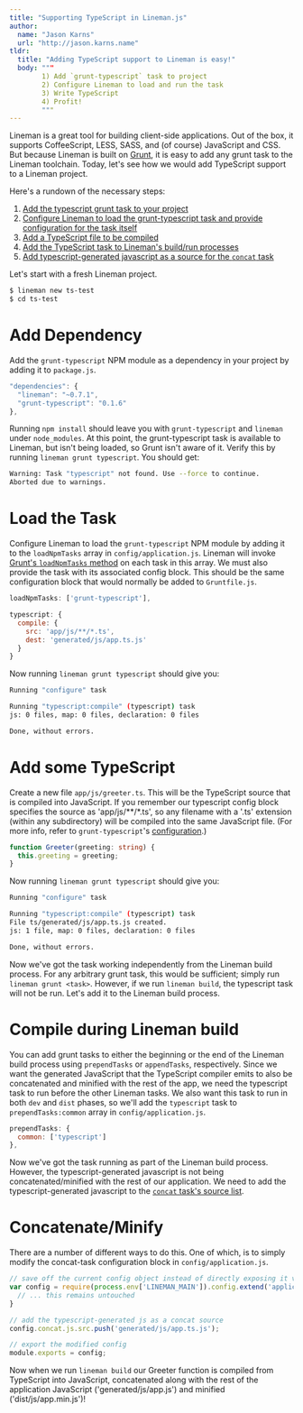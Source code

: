 ```yaml
---
title: "Supporting TypeScript in Lineman.js"
author:
  name: "Jason Karns"
  url: "http://jason.karns.name"
tldr:
  title: "Adding TypeScript support to Lineman is easy!"
  body: """
        1) Add `grunt-typescript` task to project
        2) Configure Lineman to load and run the task
        3) Write TypeScript
        4) Profit!
        """
---
```


Lineman is a great tool for building client-side applications. Out of the box,
it supports CoffeeScript, LESS, SASS, and (of course) JavaScript and CSS. But
because Lineman is built on [Grunt](http://gruntjs.com), it is easy to add any
grunt task to the Lineman toolchain. Today, let's see how we would add
TypeScript support to a Lineman project.

Here's a rundown of the necessary steps:

1. [Add the typescript grunt task to your project](#add-ts-dependency)
2. [Configure Lineman to load the grunt-typescript task and provide
   configuration for the task itself](#load-ts-task)
3. [Add a TypeScript file to be compiled](#add-ts-src)
4. [Add the TypeScript task to Lineman's build/run processes](#add-ts-to-build)
5. [Add typescript-generated javascript as a source for the `concat`
   task](#concat-ts-js)

Let's start with a fresh Lineman project.

```sh
$ lineman new ts-test
$ cd ts-test
```

<h1 id="add-ts-dependency">Add Dependency</h1>

Add the `grunt-typescript` NPM module as a dependency in your project by adding
it to `package.js`.

```javascript
"dependencies": {
  "lineman": "~0.7.1",
  "grunt-typescript": "0.1.6"
},
```

Running `npm install` should leave you with `grunt-typescript` and `lineman`
under `node_modules`. At this point, the grunt-typescript task is available to
Lineman, but isn't being loaded, so Grunt isn't aware of it. Verify this by
running `lineman grunt typescript`. You should get:

```sh
Warning: Task "typescript" not found. Use --force to continue.
Aborted due to warnings.
```

<h1 id="load-ts-task">Load the Task</h1>

Configure Lineman to load the `grunt-typescript` NPM module by adding it to the
`loadNpmTasks` array in `config/application.js`. Lineman will invoke [Grunt's
`loadNpmTasks` method](http://gruntjs.com/api/grunt#grunt.loadnpmtasks) on each
task in this array. We must also provide the task with its associated config
block. This should be the same configuration block that would normally be added
to `Gruntfile.js`.

```javascript
loadNpmTasks: ['grunt-typescript'],

typescript: {
  compile: {
    src: 'app/js/**/*.ts',
    dest: 'generated/js/app.ts.js'
  }
}
```

Now running `lineman grunt typescript` should give you:

```sh
Running "configure" task

Running "typescript:compile" (typescript) task
js: 0 files, map: 0 files, declaration: 0 files

Done, without errors.
```

<h1 id="add-ts-src">Add some TypeScript</h1>

Create a new file `app/js/greeter.ts`. This will be the TypeScript source that
is compiled into JavaScript. If you remember our typescript config block
specifies the source as 'app/js/**/*.ts', so any filename with a '.ts' extension
(within any subdirectory) will be compiled into the same JavaScript file. (For
more info, refer to `grunt-typescript`'s
[configuration](https://github.com/k-maru/grunt-typescript).)

```typescript
function Greeter(greeting: string) {
  this.greeting = greeting;
}
```

Now running `lineman grunt typescript` should give you:

```bash
Running "configure" task

Running "typescript:compile" (typescript) task
File ts/generated/js/app.ts.js created.
js: 1 file, map: 0 files, declaration: 0 files

Done, without errors.
```

Now we've got the task working independently from the Lineman build process. For
any arbitrary grunt task, this would be sufficient; simply run <code>lineman grunt
&lt;task&gt;</code>. However, if we run `lineman build`, the typescript task will not
be run. Let's add it to the Lineman build process.

<h1 id="add-ts-to-build">Compile during Lineman build</h1>

You can add grunt tasks to either the beginning or the end of the Lineman build
process using `prependTasks` or `appendTasks`, respectively. Since we want the
generated JavaScript that the TypeScript compiler emits to also be concatenated
and minified with the rest of the app, we need the typescript task to run before
the other Lineman tasks. We also want this task to run in both `dev` and `dist`
phases, so we'll add the `typescript` task to `prependTasks:common` array in
`config/application.js`.

```javascript
prependTasks: {
  common: ['typescript']
},
```

Now we've got the task running as part of the Lineman build process. However,
the typescript-generated javascript is not being concatenated/minified with the
rest of our application. We need to add the typescript-generated javascript to
the [`concat` task's source
list](https://github.com/testdouble/lineman/blob/7a73c9786594d1e3ec48d9c1affa479e0c78d1bd/config/application.coffee#L80).

<h1 id="concat-ts-js">Concatenate/Minify</h1>

There are a number of different ways to do this. One of which, is to simply
modify the concat-task configuration block in `config/application.js`.

```javascript
// save off the current config object instead of directly exposing it via module.exports
var config = require(process.env['LINEMAN_MAIN']).config.extend('application', {
  // ... this remains untouched
}

// add the typescript-generated js as a concat source
config.concat.js.src.push('generated/js/app.ts.js');

// export the modified config
module.exports = config;
```

Now when we run `lineman build` our Greeter function is compiled from TypeScript
into JavaScript, concatenated along with the rest of the application JavaScript
('generated/js/app.js') and minified ('dist/js/app.min.js')!
